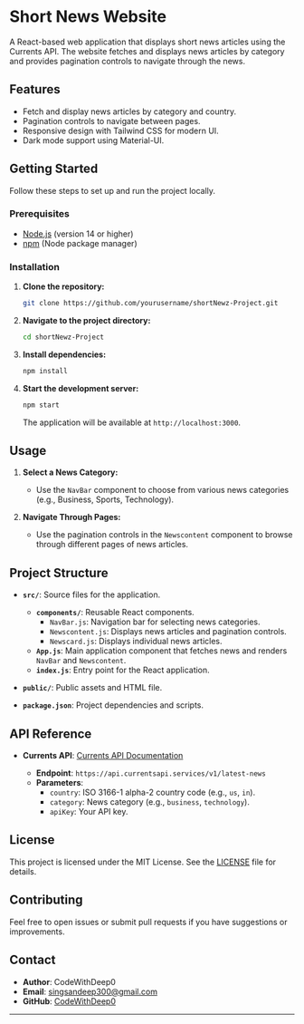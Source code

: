 # Short News Website

A React-based web application that displays short news articles using the Currents API. The website fetches and displays news articles by category and provides pagination controls to navigate through the news.

## Features

- Fetch and display news articles by category and country.
- Pagination controls to navigate between pages.
- Responsive design with Tailwind CSS for modern UI.
- Dark mode support using Material-UI.

## Getting Started

Follow these steps to set up and run the project locally.

### Prerequisites

- [Node.js](https://nodejs.org/) (version 14 or higher)
- [npm](https://www.npmjs.com/) (Node package manager)

### Installation

1. **Clone the repository:**

   ```bash
   git clone https://github.com/yourusername/shortNewz-Project.git
   ```

2. **Navigate to the project directory:**

   ```bash
   cd shortNewz-Project
   ```

3. **Install dependencies:**

   ```bash
   npm install
   ```

4. **Start the development server:**

   ```bash
   npm start
   ```

   The application will be available at `http://localhost:3000`.

## Usage

1. **Select a News Category:**
   - Use the `NavBar` component to choose from various news categories (e.g., Business, Sports, Technology).

2. **Navigate Through Pages:**
   - Use the pagination controls in the `Newscontent` component to browse through different pages of news articles.

## Project Structure

- **`src/`**: Source files for the application.
  - **`components/`**: Reusable React components.
    - `NavBar.js`: Navigation bar for selecting news categories.
    - `Newscontent.js`: Displays news articles and pagination controls.
    - `Newscard.js`: Displays individual news articles.
  - **`App.js`**: Main application component that fetches news and renders `NavBar` and `Newscontent`.
  - **`index.js`**: Entry point for the React application.

- **`public/`**: Public assets and HTML file.

- **`package.json`**: Project dependencies and scripts.

## API Reference

- **Currents API**: [Currents API Documentation](https://currentsapi.services/)

  - **Endpoint**: `https://api.currentsapi.services/v1/latest-news`
  - **Parameters**:
    - `country`: ISO 3166-1 alpha-2 country code (e.g., `us`, `in`).
    - `category`: News category (e.g., `business`, `technology`).
    - `apiKey`: Your API key.

## License

This project is licensed under the MIT License. See the [LICENSE](LICENSE) file for details.

## Contributing

Feel free to open issues or submit pull requests if you have suggestions or improvements. 

## Contact

- **Author**: CodeWithDeep0
- **Email**: singsandeep300@gmail.com
- **GitHub**: [CodeWithDeep0](https://github.com/CodeWithDeep0)

---
